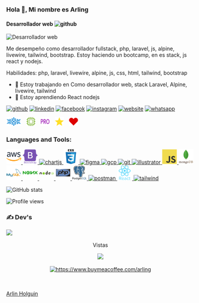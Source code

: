 ### Hola 👋, Mi nombre es Arling
#### Desarrollador web <img src='https://github.githubassets.com/images/mona-loading-default.gif' alt='github' height='40'>

![Desarrollador web](https://i.ibb.co/MSCQ3pg/banner-readme.jpg)


Me desempeño como desarrollador fullstack, php, laravel, js, alpine, livewire, tailwind, bootstrap. Estoy haciendo un bootcamp, en es stack, js react y nodejs.

Habilidades: php, laravel, livewire, alpine, js, css, html, tailwind, bootstrap

- 🔭 Estoy trabajando en Como desarrollador web, stack Laravel, Alpine, livewire, tailwind 
- 🌱 Estoy aprendiendo React nodejs 


[<img src='https://cdn.jsdelivr.net/npm/simple-icons@3.0.1/icons/github.svg' alt='github' height='24'>](https://github.com/arlingholguin)  [<img src='https://cdn.jsdelivr.net/npm/simple-icons@3.0.1/icons/linkedin.svg' alt='linkedin' height='24'>](https://www.linkedin.com/in/arlin-holguin-8114a794/)  [<img src='https://cdn.jsdelivr.net/npm/simple-icons@3.0.1/icons/facebook.svg' alt='facebook' height='24'>](https://www.facebook.com/arling.holguin)  [<img src='https://cdn.jsdelivr.net/npm/simple-icons@3.0.1/icons/instagram.svg' alt='instagram' height='24'>](https://www.instagram.com/arling.holguin/)  [<img src='https://cdn.jsdelivr.net/npm/simple-icons@3.0.1/icons/icloud.svg' alt='website' height='24'>](https://arling.pro)  [<img src='https://img.icons8.com/glyph-neue/64/000000/whatsapp.png' alt='whatsapp' height='40'>](https://wa.me/message/IBBAJ7QZNMNEB1)  

<a href='https://archiveprogram.github.com/'><img src='https://raw.githubusercontent.com/acervenky/animated-github-badges/master/assets/acbadge.gif' width='40' height='24'></a> <a href='https://docs.github.com/en/developers'><img src='https://raw.githubusercontent.com/acervenky/animated-github-badges/master/assets/devbadge.gif' width='24' height='24'></a> <a href='https://github.com/pricing'><img src='https://raw.githubusercontent.com/acervenky/animated-github-badges/master/assets/pro.gif' width='24' height='24'></a> <a href='https://stars.github.com/'><img src='https://raw.githubusercontent.com/acervenky/animated-github-badges/master/assets/starbadge.gif' width='24' height='24'></a> <a href='https://docs.github.com/en/github/supporting-the-open-source-community-with-github-sponsors'><img src='https://raw.githubusercontent.com/acervenky/animated-github-badges/master/assets/sponsorbadge.gif' width='24' height='24'></a> 

<h3 align="left">Languages and Tools:</h3>
<p align="left"> <a href="https://aws.amazon.com" target="_blank" rel="noreferrer"> <img src="https://raw.githubusercontent.com/devicons/devicon/master/icons/amazonwebservices/amazonwebservices-original-wordmark.svg" alt="aws" width="40" height="40"/> </a> <a href="https://getbootstrap.com" target="_blank" rel="noreferrer"> <img src="https://raw.githubusercontent.com/devicons/devicon/master/icons/bootstrap/bootstrap-plain-wordmark.svg" alt="bootstrap" width="40" height="40"/> </a> <a href="https://www.chartjs.org" target="_blank" rel="noreferrer"> <img src="https://www.chartjs.org/media/logo-title.svg" alt="chartjs" width="40" height="40"/> </a> <a href="https://www.w3schools.com/css/" target="_blank" rel="noreferrer"> <img src="https://raw.githubusercontent.com/devicons/devicon/master/icons/css3/css3-original-wordmark.svg" alt="css3" width="40" height="40"/> </a> <a href="https://www.figma.com/" target="_blank" rel="noreferrer"> <img src="https://www.vectorlogo.zone/logos/figma/figma-icon.svg" alt="figma" width="40" height="40"/> </a> <a href="https://cloud.google.com" target="_blank" rel="noreferrer"> <img src="https://www.vectorlogo.zone/logos/google_cloud/google_cloud-icon.svg" alt="gcp" width="40" height="40"/> </a> <a href="https://git-scm.com/" target="_blank" rel="noreferrer"> <img src="https://www.vectorlogo.zone/logos/git-scm/git-scm-icon.svg" alt="git" width="40" height="40"/> </a> <a href="https://www.adobe.com/in/products/illustrator.html" target="_blank" rel="noreferrer"> <img src="https://www.vectorlogo.zone/logos/adobe_illustrator/adobe_illustrator-icon.svg" alt="illustrator" width="40" height="40"/> </a> <a href="https://developer.mozilla.org/en-US/docs/Web/JavaScript" target="_blank" rel="noreferrer"> <img src="https://raw.githubusercontent.com/devicons/devicon/master/icons/javascript/javascript-original.svg" alt="javascript" width="40" height="40"/> </a> <a href="https://www.mongodb.com/" target="_blank" rel="noreferrer"> <img src="https://raw.githubusercontent.com/devicons/devicon/master/icons/mongodb/mongodb-original-wordmark.svg" alt="mongodb" width="40" height="40"/> </a> <a href="https://www.mysql.com/" target="_blank" rel="noreferrer"> <img src="https://raw.githubusercontent.com/devicons/devicon/master/icons/mysql/mysql-original-wordmark.svg" alt="mysql" width="40" height="40"/> </a> <a href="https://www.nginx.com" target="_blank" rel="noreferrer"> <img src="https://raw.githubusercontent.com/devicons/devicon/master/icons/nginx/nginx-original.svg" alt="nginx" width="40" height="40"/> </a> <a href="https://nodejs.org" target="_blank" rel="noreferrer"> <img src="https://raw.githubusercontent.com/devicons/devicon/master/icons/nodejs/nodejs-original-wordmark.svg" alt="nodejs" width="40" height="40"/> </a> <a href="https://www.php.net" target="_blank" rel="noreferrer"> <img src="https://raw.githubusercontent.com/devicons/devicon/master/icons/php/php-original.svg" alt="php" width="40" height="40"/> </a> <a href="https://www.postgresql.org" target="_blank" rel="noreferrer"> <img src="https://raw.githubusercontent.com/devicons/devicon/master/icons/postgresql/postgresql-original-wordmark.svg" alt="postgresql" width="40" height="40"/> </a> <a href="https://postman.com" target="_blank" rel="noreferrer"> <img src="https://www.vectorlogo.zone/logos/getpostman/getpostman-icon.svg" alt="postman" width="40" height="40"/> </a> <a href="https://reactjs.org/" target="_blank" rel="noreferrer"> <img src="https://raw.githubusercontent.com/devicons/devicon/master/icons/react/react-original-wordmark.svg" alt="react" width="40" height="40"/> </a> <a href="https://tailwindcss.com/" target="_blank" rel="noreferrer"> <img src="https://www.vectorlogo.zone/logos/tailwindcss/tailwindcss-icon.svg" alt="tailwind" width="40" height="40"/> </a> </p>

![GitHub stats](https://github-readme-stats.vercel.app/api?username=arlingholguin&show_icons=true)  

![Profile views](https://gpvc.arturio.dev/arlingholguin)

### ✍️ Dev's
![](https://quotes-github-readme.vercel.app/api?type=vetical&theme=radical)

<div align="center">
  <p>Vistas</p>
  <img src="https://profile-counter.glitch.me/arling/count.svg?"  />
  <p><a href="https://www.buymeacoffee.com/arling"> <img align="center" src="https://cdn.buymeacoffee.com/buttons/v2/default-yellow.png" height="50" width="210" alt="https://www.buymeacoffee.com/arling" /></a></p><br><br>
</div>
<script src="https://platform.linkedin.com/badges/js/profile.js" async defer type="text/javascript"></script>
<div class="badge-base LI-profile-badge" data-locale="es_ES" data-size="medium" data-theme="dark" data-type="VERTICAL" data-vanity="arlin-holguin" data-version="v1"><a class="badge-base__link LI-simple-link" href="https://co.linkedin.com/in/arlin-holguin?trk=profile-badge">Arlin Holguin</a></div>
              

 
